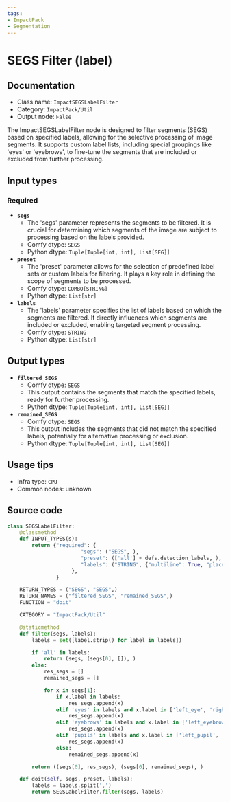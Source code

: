 ```yaml
---
tags:
- ImpactPack
- Segmentation
---
```


# SEGS Filter (label)
## Documentation
- Class name: `ImpactSEGSLabelFilter`
- Category: `ImpactPack/Util`
- Output node: `False`

The ImpactSEGSLabelFilter node is designed to filter segments (SEGS) based on specified labels, allowing for the selective processing of image segments. It supports custom label lists, including special groupings like 'eyes' or 'eyebrows', to fine-tune the segments that are included or excluded from further processing.
## Input types
### Required
- **`segs`**
    - The 'segs' parameter represents the segments to be filtered. It is crucial for determining which segments of the image are subject to processing based on the labels provided.
    - Comfy dtype: `SEGS`
    - Python dtype: `Tuple[Tuple[int, int], List[SEG]]`
- **`preset`**
    - The 'preset' parameter allows for the selection of predefined label sets or custom labels for filtering. It plays a key role in defining the scope of segments to be processed.
    - Comfy dtype: `COMBO[STRING]`
    - Python dtype: `List[str]`
- **`labels`**
    - The 'labels' parameter specifies the list of labels based on which the segments are filtered. It directly influences which segments are included or excluded, enabling targeted segment processing.
    - Comfy dtype: `STRING`
    - Python dtype: `List[str]`
## Output types
- **`filtered_SEGS`**
    - Comfy dtype: `SEGS`
    - This output contains the segments that match the specified labels, ready for further processing.
    - Python dtype: `Tuple[Tuple[int, int], List[SEG]]`
- **`remained_SEGS`**
    - Comfy dtype: `SEGS`
    - This output includes the segments that did not match the specified labels, potentially for alternative processing or exclusion.
    - Python dtype: `Tuple[Tuple[int, int], List[SEG]]`
## Usage tips
- Infra type: `CPU`
- Common nodes: unknown


## Source code
```python
class SEGSLabelFilter:
    @classmethod
    def INPUT_TYPES(s):
        return {"required": {
                        "segs": ("SEGS", ),
                        "preset": (['all'] + defs.detection_labels, ),
                        "labels": ("STRING", {"multiline": True, "placeholder": "List the types of segments to be allowed, separated by commas"}),
                     },
                }

    RETURN_TYPES = ("SEGS", "SEGS",)
    RETURN_NAMES = ("filtered_SEGS", "remained_SEGS",)
    FUNCTION = "doit"

    CATEGORY = "ImpactPack/Util"

    @staticmethod
    def filter(segs, labels):
        labels = set([label.strip() for label in labels])

        if 'all' in labels:
            return (segs, (segs[0], []), )
        else:
            res_segs = []
            remained_segs = []

            for x in segs[1]:
                if x.label in labels:
                    res_segs.append(x)
                elif 'eyes' in labels and x.label in ['left_eye', 'right_eye']:
                    res_segs.append(x)
                elif 'eyebrows' in labels and x.label in ['left_eyebrow', 'right_eyebrow']:
                    res_segs.append(x)
                elif 'pupils' in labels and x.label in ['left_pupil', 'right_pupil']:
                    res_segs.append(x)
                else:
                    remained_segs.append(x)

        return ((segs[0], res_segs), (segs[0], remained_segs), )

    def doit(self, segs, preset, labels):
        labels = labels.split(',')
        return SEGSLabelFilter.filter(segs, labels)

```
